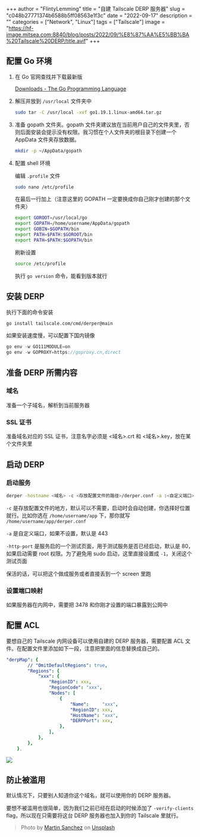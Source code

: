 +++
author = "FlintyLemming"
title = "自建 Tailscale DERP 服务器"
slug = "c048b27771374b6588b5ff08563e1f3c"
date = "2022-09-17"
description = ""
categories = ["Network", "Linux"]
tags = ["Tailscale"]
image = "https://hf-image.mitsea.com:8840/blog/posts/2022/09/%E8%87%AA%E5%BB%BA%20Tailscale%20DERP/title.avif"
+++

## 配置 Go 环境

1. 在 Go 官网查找并下载最新版
    
    [Downloads - The Go Programming Language](https://go.dev/dl/)
    
2. 解压并放到 `/usr/local` 文件夹中
    
    ```bash
    sudo tar -C /usr/local -xvf go1.19.1.linux-amd64.tar.gz
    ```
    
3. 准备 gopath 文件夹。gopath 文件夹建议放在当前用户自己的文件夹里，否则后面安装会提示没有权限。我习惯在个人文件夹的根目录下创建一个 AppData 文件夹存放数据。
    
    ```bash
    mkdir -p ~/AppData/gopath
    ```
    
4. 配置 shell 环境
    
    编辑 `.profile` 文件
    
    ```bash
    sudo nano /etc/profile
    ```
    
    在最后一行加上（注意这里的 GOPATH 一定要换成你自己刚才创建的那个文件夹）
    
    ```bash
    export GOROOT=/usr/local/go
    export GOPATH=/home/username/AppData/gopath
    export GOBIN=$GOPATH/bin
    export PATH=$PATH:$GOROOT/bin
    export PATH=$PATH:$GOPATH/bin
    ```
    
    刷新设置
    
    ```bash
    source /etc/profile
    ```
    
    执行 `go version` 命令，能看到版本就行
    

## 安装 DERP

执行下面的命令安装

```bash
go install tailscale.com/cmd/derper@main
```

如果安装速度慢，可以配置下国内镜像

```jsx
go env -w GO111MODULE=on
go env -w GOPROXY=https://goproxy.cn,direct
```

## 准备 DERP 所需内容

### 域名

准备一个子域名，解析到当前服务器

### SSL 证书

准备域名对应的 SSL 证书，注意名字必须是 <域名>.crt 和 <域名>.key，放在某个文件夹里

## 启动 DERP

### 启动服务

```bash
derper -hostname <域名> -c <存放配置文件的路径>/derper.conf -a :<自定义端口> -http-port -1 -certdir <存放证书的路径> -certmode manual -verify-clients
```

`-c` 是存放配置文件的地方，默认可以不需要，启动时会自动创建，你选择好位置就行。比如你选在 `/home/username/app` 下，那你就写 `/home/username/app/derper.conf`

`-a` 是自定义端口，如果不设置，默认是 443

`-http-port` 是服务启的一个测试页面，用于测试服务是否已经启动，默认是 80，如果启动需要 root 权限。为了避免用 sudo 启动，这里直接设置成 `-1`，关闭这个测试页面

保活的话，可以把这个做成服务或者直接丢到一个 screen 里跑

### 设置端口映射

如果服务器在内网中，需要把 3478 和你刚才设置的端口暴露到公网中

## 配置 ACL

要想自己的 Tailscale 内网设备可以使用自建的 DERP 服务器，需要配置 ACL 文件。在配置文件里添加如下一段，注意把里面的信息替换成自己的。

```yaml
"derpMap": {
		// "OmitDefaultRegions": true,
		"Regions": {
			"xxx": {
				"RegionID": xxx,
				"RegionCode": "xxx",
				"Nodes": [
					{
						"Name":     "xxx",
						"RegionID": xxx,
						"HostName": "xxx",
						"DERPPort": xxx,
					},
				],
			},
		},
	},
```

![](https://hf-image.mitsea.com:8840/blog/posts/2022/09/%E8%87%AA%E5%BB%BA%20Tailscale%20DERP/Untitled.avif)

## 防止被滥用

默认情况下，只要别人知道你这个域名，就可以使用你的 DERP 服务器。

要想不被滥用也很简单，因为我们之前已经在启动的时候添加了 `-verify-clients` flag，所以现在只需要将这台 DERP 服务器也加入到你的 Tailscale 里就行。

> Photo by [Martin Sanchez](https://unsplash.com/@martinsanchez?utm_source=unsplash&utm_medium=referral&utm_content=creditCopyText) on [Unsplash](https://unsplash.com/s/photos/global?utm_source=unsplash&utm_medium=referral&utm_content=creditCopyText)
  